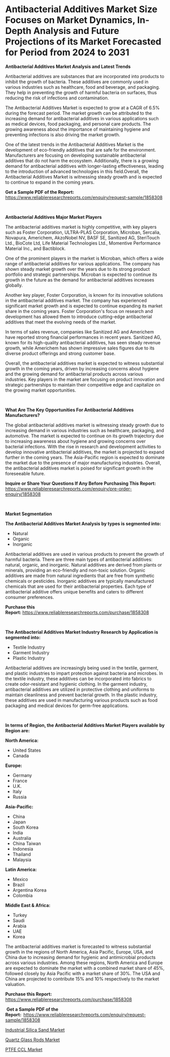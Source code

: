<p><h1>Antibacterial Additives Market Size Focuses on Market Dynamics, In-Depth Analysis and Future Projections of its Market Forecasted for Period from 2024 to 2031</h1></p><p><strong>Antibacterial Additives Market Analysis and Latest Trends</strong></p>
<p><p>Antibacterial additives are substances that are incorporated into products to inhibit the growth of bacteria. These additives are commonly used in various industries such as healthcare, food and beverage, and packaging. They help in preventing the growth of harmful bacteria on surfaces, thus reducing the risk of infections and contamination.</p><p>The Antibacterial Additives Market is expected to grow at a CAGR of 6.5% during the forecast period. The market growth can be attributed to the increasing demand for antibacterial additives in various applications such as medical devices, food packaging, and personal care products. The growing awareness about the importance of maintaining hygiene and preventing infections is also driving the market growth.</p><p>One of the latest trends in the Antibacterial Additives Market is the development of eco-friendly additives that are safe for the environment. Manufacturers are focusing on developing sustainable antibacterial additives that do not harm the ecosystem. Additionally, there is a growing demand for antibacterial additives with longer-lasting effectiveness, leading to the introduction of advanced technologies in this field.Overall, the Antibacterial Additives Market is witnessing steady growth and is expected to continue to expand in the coming years.</p></p>
<p><strong>Get a Sample PDF of the Report:&nbsp;</strong> <a href="https://www.reliableresearchreports.com/enquiry/request-sample/1858308">https://www.reliableresearchreports.com/enquiry/request-sample/1858308</a></p>
<p>&nbsp;</p>
<p><strong>Antibacterial Additives Major Market Players</strong></p>
<p><p>The antibacterial additives market is highly competitive, with key players such as Foster Corporation, ULTRA-PLAS Corporation, Microban, Sercalia, Novapura, Americhem, AkzoNobel NV, BASF SE, Sanitized AG, SteriTouch Ltd., BioCote Ltd, Life Material Technologies Ltd., Momentive Performance Material Inc., and Bactiblock. </p><p>One of the prominent players in the market is Microban, which offers a wide range of antibacterial additives for various applications. The company has shown steady market growth over the years due to its strong product portfolio and strategic partnerships. Microban is expected to continue its growth in the future as the demand for antibacterial additives increases globally.</p><p>Another key player, Foster Corporation, is known for its innovative solutions in the antibacterial additives market. The company has experienced significant market growth and is expected to continue expanding its market share in the coming years. Foster Corporation's focus on research and development has allowed them to introduce cutting-edge antibacterial additives that meet the evolving needs of the market.</p><p>In terms of sales revenue, companies like Sanitized AG and Americhem have reported strong financial performances in recent years. Sanitized AG, known for its high-quality antibacterial additives, has seen steady revenue growth, while Americhem has shown impressive sales figures due to its diverse product offerings and strong customer base.</p><p>Overall, the antibacterial additives market is expected to witness substantial growth in the coming years, driven by increasing concerns about hygiene and the growing demand for antibacterial products across various industries. Key players in the market are focusing on product innovation and strategic partnerships to maintain their competitive edge and capitalize on the growing market opportunities.</p></p>
<p>&nbsp;</p>
<p><strong>What Are The Key Opportunities For Antibacterial Additives Manufacturers?</strong></p>
<p><p>The global antibacterial additives market is witnessing steady growth due to increasing demand in various industries such as healthcare, packaging, and automotive. The market is expected to continue on its growth trajectory due to increasing awareness about hygiene and growing concerns over bacterial infections. With the rise in research and development activities to develop innovative antibacterial additives, the market is projected to expand further in the coming years. The Asia-Pacific region is expected to dominate the market due to the presence of major manufacturing industries. Overall, the antibacterial additives market is poised for significant growth in the foreseeable future.</p></p>
<p><strong>Inquire or Share Your Questions If Any Before Purchasing This Report:</strong> <a href="https://www.reliableresearchreports.com/enquiry/pre-order-enquiry/1858308">https://www.reliableresearchreports.com/enquiry/pre-order-enquiry/1858308</a></p>
<p>&nbsp;</p>
<p><strong>Market Segmentation</strong></p>
<p><strong>The Antibacterial Additives Market Analysis by types is segmented into:</strong></p>
<p><ul><li>Natural</li><li>Organic</li><li>Inorganic</li></ul></p>
<p><p>Antibacterial additives are used in various products to prevent the growth of harmful bacteria. There are three main types of antibacterial additives: natural, organic, and inorganic. Natural additives are derived from plants or minerals, providing an eco-friendly and non-toxic solution. Organic additives are made from natural ingredients that are free from synthetic chemicals or pesticides. Inorganic additives are typically manufactured chemicals that are used for their antibacterial properties. Each type of antibacterial additive offers unique benefits and caters to different consumer preferences.</p></p>
<p><strong>Purchase this Report:&nbsp;</strong><a href="https://www.reliableresearchreports.com/purchase/1858308">https://www.reliableresearchreports.com/purchase/1858308</a></p>
<p>&nbsp;</p>
<p><strong>The Antibacterial Additives Market Industry Research by Application is segmented into:</strong></p>
<p><ul><li>Textile Industry</li><li>Garment Industry</li><li>Plastic Industry</li></ul></p>
<p><p>Antibacterial additives are increasingly being used in the textile, garment, and plastic industries to impart protection against bacteria and microbes. In the textile industry, these additives can be incorporated into fabrics to create odor-resistant and hygienic clothing. In the garment industry, antibacterial additives are utilized in protective clothing and uniforms to maintain cleanliness and prevent bacterial growth. In the plastic industry, these additives are used in manufacturing various products such as food packaging and medical devices for germ-free applications.</p></p>
<p>&nbsp;</p>
<p><strong>In terms of Region, the Antibacterial Additives Market Players available by Region are:</strong></p>
<p>
    <p> <strong> North America: </strong>
        <ul>
            <li>United States</li>
            <li>Canada</li>
        </ul>
        </p> 
    <p> <strong> Europe: </strong>
        <ul>
            <li>Germany</li>
            <li>France</li>
            <li>U.K.</li>
            <li>Italy</li>
            <li>Russia</li>
        </ul>
        </p> 
    <p> <strong> Asia-Pacific: </strong>
        <ul>
            <li>China</li>
            <li>Japan</li>
            <li>South Korea</li>
            <li>India</li>
            <li>Australia</li>
            <li>China Taiwan</li>
            <li>Indonesia</li>
            <li>Thailand</li>
            <li>Malaysia</li>
        </ul>
        </p> 
    <p> <strong> Latin America: </strong>
        <ul>
            <li>Mexico</li>
            <li>Brazil</li>
            <li>Argentina Korea</li>
            <li>Colombia</li>
        </ul>
        </p> 
    <p> <strong> Middle East & Africa: </strong>
        <ul>
            <li>Turkey</li>
            <li>Saudi</li>
            <li>Arabia</li>
            <li>UAE</li>
            <li>Korea</li>
        </ul>
    </p>
    </p>
<p><p>The antibacterial additives market is forecasted to witness substantial growth in the regions of North America, Asia Pacific, Europe, USA, and China due to increasing demand for hygienic and antimicrobial products across various industries. Among these regions, North America and Europe are expected to dominate the market with a combined market share of 45%, followed closely by Asia Pacific with a market share of 30%. The USA and China are projected to contribute 15% and 10% respectively to the market valuation.</p></p>
<p><strong>Purchase this Report: </strong><a href="https://www.reliableresearchreports.com/purchase/1858308">https://www.reliableresearchreports.com/purchase/1858308</a></p>
<p>&nbsp;<strong>Get a Sample PDF of the Report:&nbsp;&nbsp;</strong><a href="https://www.reliableresearchreports.com/enquiry/request-sample/1858308">https://www.reliableresearchreports.com/enquiry/request-sample/1858308</a></p>
<p><strong></strong></p>
<p><p><a href="https://github.com/wwwkeltoum/Market-Research-Report-List-2/blob/main/industrial-silica-sand-market.md">Industrial Silica Sand Market</a></p><p><a href="https://github.com/nicholepatriciadoylenwnrjr0/Market-Research-Report-List-1/blob/main/quartz-glass-rods-market.md">Quartz Glass Rods Market</a></p><p><a href="https://github.com/gamblestampleyjenny50m5sl6/Market-Research-Report-List-1/blob/main/ptfe-ccl-market.md">PTFE CCL Market</a></p></p>